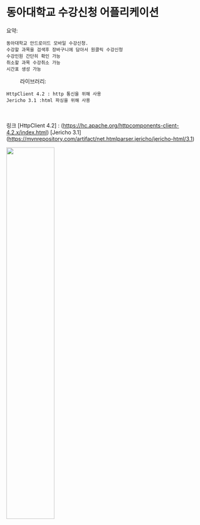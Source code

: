 동아대학교 수강신청 어플리케이션
=============


요약:

    동아대학교 안드로이드 모바일 수강신청.
    수강할 과목을 검색후 장바구니에 담아서 원클릭 수강신청
    수강인원 간단히 확인 가능
    취소할 과목 수강취소 가능
    시간표 생성 가능
    
 　
    　
라이브러리:
    
    HttpClient 4.2 : http 통신을 위해 사용
    Jericho 3.1 :html 파싱을 위해 사용

　
     
링크
[HttpClient 4.2] : (https://hc.apache.org/httpcomponents-client-4.2.x/index.html)
[Jericho 3.1]  (https://mvnrepository.com/artifact/net.htmlparser.jericho/jericho-html/3.1)
    
    
    





<img src="https://user-images.githubusercontent.com/40492343/69025588-013e4e80-0a0b-11ea-923e-3337e0ec6d16.png" width="50%"></img>

